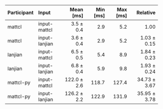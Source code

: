 | Participant | Input | Mean [ms] | Min [ms] | Max [ms] | Relative |
|:---|:---|---:|---:|---:|---:|
| mattcl | input-mattcl | 3.5 ± 0.4 | 2.9 | 5.2 | 1.00 |
| mattcl | input-lanjian | 3.6 ± 0.4 | 2.9 | 5.2 | 1.03 ± 0.15 |
| lanjian | input-mattcl | 6.5 ± 0.5 | 5.4 | 8.9 | 1.84 ± 0.23 |
| lanjian | input-lanjian | 6.8 ± 0.4 | 5.9 | 9.8 | 1.93 ± 0.24 |
| mattcl-py | input-mattcl | 122.0 ± 2.6 | 118.7 | 127.4 | 34.73 ± 3.67 |
| mattcl-py | input-lanjian | 126.2 ± 2.2 | 122.9 | 131.9 | 35.95 ± 3.78 |
